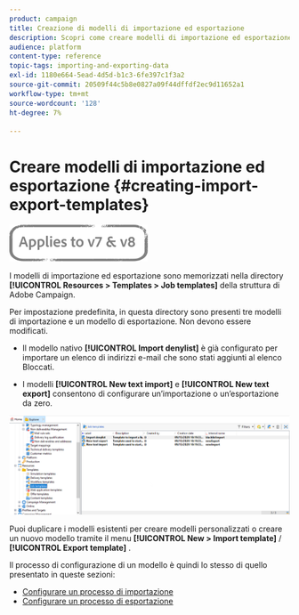```yaml
---
product: campaign
title: Creazione di modelli di importazione ed esportazione
description: Scopri come creare modelli di importazione ed esportazione in Campaign Classic.
audience: platform
content-type: reference
topic-tags: importing-and-exporting-data
exl-id: 1180e664-5ead-4d5d-b1c3-6fe397c1f3a2
source-git-commit: 20509f44c5b8e0827a09f44dffdf2ec9d11652a1
workflow-type: tm+mt
source-wordcount: '128'
ht-degree: 7%

---
```


# Creare modelli di importazione ed esportazione {#creating-import-export-templates}

![](../../assets/common.svg)

I modelli di importazione ed esportazione sono memorizzati nella directory **[!UICONTROL Resources > Templates > Job templates]** della struttura di Adobe Campaign.

Per impostazione predefinita, in questa directory sono presenti tre modelli di importazione e un modello di esportazione. Non devono essere modificati.

* Il modello nativo **[!UICONTROL Import denylist]** è già configurato per importare un elenco di indirizzi e-mail che sono stati aggiunti al  elenco Bloccati.

* I modelli **[!UICONTROL New text import]** e **[!UICONTROL New text export]** consentono di configurare un’importazione o un’esportazione da zero.

![](assets/s_ncs_user_export_wizard_template_create.png)

Puoi duplicare i modelli esistenti per creare modelli personalizzati o creare un nuovo modello tramite il menu **[!UICONTROL New > Import template]** / **[!UICONTROL Export template]** .

Il processo di configurazione di un modello è quindi lo stesso di quello presentato in queste sezioni:

* [Configurare un processo di importazione](../../platform/using/executing-import-jobs.md)
* [Configurare un processo di esportazione](../../platform/using/executing-export-jobs.md)
